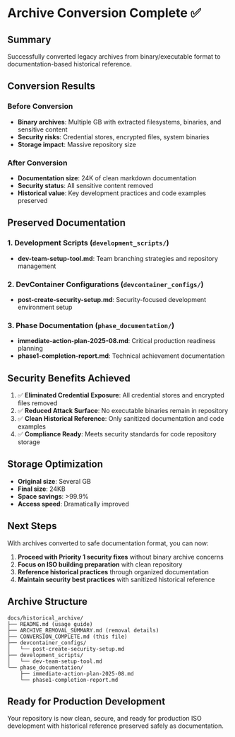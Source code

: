 # Archive Conversion Complete ✅

## Summary

Successfully converted legacy archives from binary/executable format to documentation-based historical reference.

## Conversion Results

### Before Conversion
- **Binary archives**: Multiple GB with extracted filesystems, binaries, and sensitive content
- **Security risks**: Credential stores, encrypted files, system binaries
- **Storage impact**: Massive repository size

### After Conversion  
- **Documentation size**: 24K of clean markdown documentation
- **Security status**: All sensitive content removed
- **Historical value**: Key development practices and code examples preserved

## Preserved Documentation

### 1. Development Scripts (`development_scripts/`)
- **dev-team-setup-tool.md**: Team branching strategies and repository management

### 2. DevContainer Configurations (`devcontainer_configs/`)
- **post-create-security-setup.md**: Security-focused development environment setup

### 3. Phase Documentation (`phase_documentation/`)
- **immediate-action-plan-2025-08.md**: Critical production readiness planning
- **phase1-completion-report.md**: Technical achievement documentation

## Security Benefits Achieved

1. ✅ **Eliminated Credential Exposure**: All credential stores and encrypted files removed
2. ✅ **Reduced Attack Surface**: No executable binaries remain in repository
3. ✅ **Clean Historical Reference**: Only sanitized documentation and code examples
4. ✅ **Compliance Ready**: Meets security standards for code repository storage

## Storage Optimization

- **Original size**: Several GB
- **Final size**: 24KB  
- **Space savings**: >99.9%
- **Access speed**: Dramatically improved

## Next Steps

With archives converted to safe documentation format, you can now:

1. **Proceed with Priority 1 security fixes** without binary archive concerns
2. **Focus on ISO building preparation** with clean repository
3. **Reference historical practices** through organized documentation
4. **Maintain security best practices** with sanitized historical reference

## Archive Structure

```
docs/historical_archive/
├── README.md (usage guide)
├── ARCHIVE_REMOVAL_SUMMARY.md (removal details)
├── CONVERSION_COMPLETE.md (this file)
├── devcontainer_configs/
│   └── post-create-security-setup.md
├── development_scripts/
│   └── dev-team-setup-tool.md
└── phase_documentation/
    ├── immediate-action-plan-2025-08.md
    └── phase1-completion-report.md
```

## Ready for Production Development

Your repository is now clean, secure, and ready for production ISO development with historical reference preserved safely as documentation.